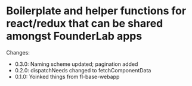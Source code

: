 # Boilerplate and helper functions for react/redux that can be shared amongst FounderLab apps

Changes: 

- 0.3.0: Naming scheme updated; pagination added
- 0.2.0: dispatchNeeds changed to fetchComponentData
- 0.1.0: Yoinked things from fl-base-webapp
